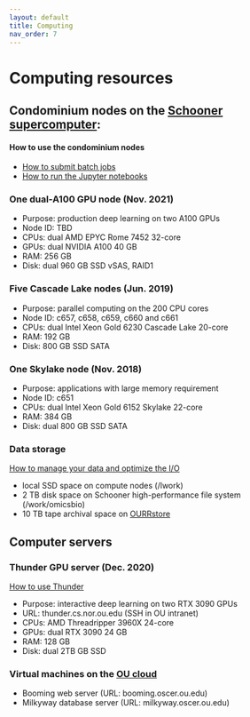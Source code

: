 ```yaml
---
layout: default
title: Computing
nav_order: 7
---
```

# Computing resources

## Condominium nodes on the [Schooner supercomputer](https://www.ou.edu/oscer/resources/hpc):

#### How to use the condominium nodes
  - [How to submit batch jobs](https://github.com/thepanlab/supercomputers/blob/master/Slurm_basics.md)
  - [How to run the Jupyter notebooks](https://github.com/thepanlab/supercomputers/blob/master/Use_jupyter_notebook.md)

### One dual-A100 GPU node (Nov. 2021)
  - Purpose: production deep learning on two A100 GPUs
  - Node ID: TBD 
  - CPUs: dual AMD EPYC Rome 7452 32-core
  - GPUs: dual NVIDIA A100 40 GB
  - RAM: 256 GB
  - Disk: dual 960 GB SSD vSAS, RAID1

### Five Cascade Lake nodes (Jun. 2019) 
  - Purpose: parallel computing on the 200 CPU cores
  - Node ID: c657, c658, c659, c660 and c661
  - CPUs: dual Intel Xeon Gold 6230 Cascade Lake 20-core
  - RAM: 192 GB
  - Disk: 800 GB SSD SATA

### One Skylake node (Nov. 2018)
  - Purpose: applications with large memory requirement
  - Node ID: c651
  - CPUs: dual Intel Xeon Gold 6152 Skylake 22-core
  - RAM: 384 GB
  - Disk: dual 800 GB SSD SATA

### Data storage
[How to manage your data and optimize the I/O](https://github.com/thepanlab/supercomputers)
  - local SSD space on compute nodes (/lwork)
  - 2 TB disk space on Schooner high-performance file system (/work/omicsbio)
  - 10 TB tape archival space on [OURRstore](https://www.ou.edu/oscer/resources/ourrstore--ou---regional-research-store)


## Computer servers

### Thunder GPU server (Dec. 2020)
[How to use Thunder](https://github.com/thepanlab/supercomputers/blob/master/thunder/thunder_tensorflow_gpu_conda.md)
  - Purpose: interactive deep learning on two RTX 3090 GPUs
  - URL: thunder.cs.nor.ou.edu (SSH in OU intranet)
  - CPUs: AMD Threadripper 3960X 24-core
  - GPUs: dual RTX 3090 24 GB
  - RAM: 128 GB
  - Disk: dual 2TB GB SSD

### Virtual machines on the [OU cloud](https://www.ou.edu/oscer/resources/our_cloud) 
  - Booming web server (URL: booming.oscer.ou.edu)
  - Milkyway database server (URL: milkyway.oscer.ou.edu)



